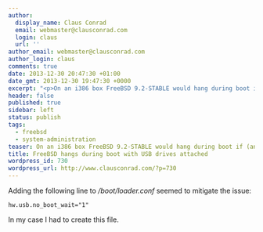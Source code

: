 ```yaml
---
author:
  display_name: Claus Conrad
  email: webmaster@clausconrad.com
  login: claus
  url: ''
author_email: webmaster@clausconrad.com
author_login: claus
comments: true
date: 2013-12-30 20:47:30 +01:00
date_gmt: 2013-12-30 19:47:30 +0000
excerpt: "<p>On an i386 box FreeBSD 9.2-STABLE would hang during boot if (and only if) I had some USB drives attached to the machine.</p>\r\n"
header: false
published: true
sidebar: left
status: publish
tags:
  - freebsd
  - system-administration
teaser: On an i386 box FreeBSD 9.2-STABLE would hang during boot if (and only if) I had some USB drives attached to the machine.
title: FreeBSD hangs during boot with USB drives attached
wordpress_id: 730
wordpress_url: http://www.clausconrad.com/?p=730
---
```

Adding the following line to _/boot/loader.conf_ seemed to mitigate the issue:

```
hw.usb.no_boot_wait="1"
```

In my case I had to create this file.
